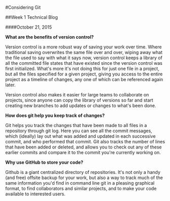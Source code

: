 #Considering Git

##Week 1 Technical Blog

####October 21, 2015

**What are the benefits of version control?**

Version control is a more robust way of saving your work over time. Where traditional saving overwrites the same file over and over, wiping away what the file used to say with what it says now, version control keeps a library of all the committed file states that have existed since the version control was first initialized. What's more it's not doing this for just one file in a project, but all the files specified for a given project, giving you access to the entire project as a timeline of changes, any one of which can be referenced again later.

Version control also makes it easier for large teams to collaborate on projects, since anyone can copy the library of versions so far and start creating new branches to add updates or changes to what's been done.

**How does git help you keep track of changes?**

Git helps you track the changes that have been made to all files in a repository through git log. Here you can see all the commit messages, which (ideally) lay out what was added and updated in each successive commit, and who performed that commit. Git also tracks the number of lines that have been added or deleted, and allows you to check out any of these earlier commits and compare it to the commit you're currently working on.

**Why use GitHub to store your code?**

Github is a giant centralized directory of repositories. It's not only a handy (and free) offsite backup for your work, but also a way to track much of the same information you'd find in command line git in a pleasing graphical format, to find collaborators and similar projects, and to make your code available to interested users.
